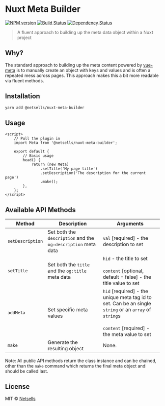 # Nuxt Meta Builder 

[![NPM version][npm-image]][npm-url] [![Build Status][travis-image]][travis-url] [![Dependency Status][daviddm-image]][daviddm-url]

> A fluent approach to building up the meta data object within a Nuxt project

## Why?

The standard approach to building up the meta content powered by [vue-meta](https://www.npmjs.com/package/vue-meta) is to manually create an object with keys and values and is often a repeated mess across pages. This approach makes this a bit more readable via fluent methods.

## Installation

```sh
yarn add @netsells/nuxt-meta-builder
```

## Usage

```vue
<script>
    // Pull the plugin in
    import Meta from '@netsells/nuxt-meta-builder';
    
    export default {
        // Basic usage
        head() {
            return (new Meta)
                .setTitle('My page title')
                .setDescription('The description for the current page')
                .make();
        },       
    };
</script>
```

## Available API Methods

| Method | Description | Arguments |
| --- | --- | --- |
| `setDescription` | Set both the `description` and the `og:description` meta data | `val` [required] - the description to set |
| `setTitle` | Set both the `title` and the `og:title` meta data | `hid` - the title to set<br><br> `content` [optional, default = false] - the title value to set |
| `addMeta` | Set specific meta values | `hid` [required] - the unique meta tag id to set. Can be an single `string` or an `array` of `string`s<br><br>`content` [required] - the meta value to set |
| `make` | Generate the resulting object | None. |

Note: All public API methods return the class instance and can be chained, other than the `make` command which returns the final meta object and should be called last.

## License

MIT © [Netsells](https://www.netsells.co.uk)


[npm-image]: https://badge.fury.io/js/%40netsells%2Fnuxt-meta-builder.svg
[npm-url]: https://npmjs.org/package/@netsells/nuxt-meta-builder
[travis-image]: https://travis-ci.org/netsells/nuxt-meta-builder.svg?branch=master
[travis-url]: https://travis-ci.org/netsells/nuxt-meta-builder
[daviddm-image]: https://david-dm.org/netsells/nuxt-meta-builder.svg?theme=shields.io
[daviddm-url]: https://david-dm.org/netsells/nuxt-meta-builder
